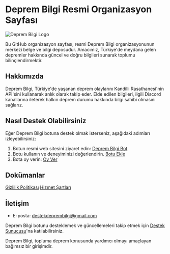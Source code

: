 # Deprem Bilgi Resmi Organizasyon Sayfası

![Deprem Bilgi Logo](https://top.gg/_next/image?url=https%3A%2F%2Fimages.discordapp.net%2Favatars%2F1010946492544069724%2F7e7fd6c0e48d29ab84f8385da425079a.png%3Fsize%3D128&w=128&q=75)

Bu GitHub organizasyon sayfası, resmi Deprem Bilgi organizasyonunun merkezi belge ve bilgi deposudur. Amacımız, Türkiye'de meydana gelen depremler hakkında güncel ve doğru bilgileri sunarak toplumu bilinçlendirmektir.

## Hakkımızda

Deprem Bilgi, Türkiye'de yaşanan deprem olaylarını Kandilli Rasathanesi'nin API'sini kullanarak anlık olarak takip eder. Elde edilen bilgileri, ilgili Discord kanallarına ileterek halkın deprem durumu hakkında bilgi sahibi olmasını sağlarız.

## Nasıl Destek Olabilirsiniz

Eğer Deprem Bilgi botuna destek olmak isterseniz, aşağıdaki adımları izleyebilirsiniz:

1. Botun resmi web sitesini ziyaret edin: [Deprem Bilgi Bot](https://deprembilgi.xyz)
2. Botu kullanın ve deneyiminizi değerlendirin. [Botu Ekle](https://top.gg/bot/1010946492544069724)
3. Bota oy verin: [Oy Ver](https://top.gg/bot/1010946492544069724/vote)

## Dokümanlar
[Gizlilik Politikası]()
[Hizmet Şartları]()

## İletişim

- E-posta: destekdeprembilgi@gmail.com

Deprem Bilgi botunu desteklemek ve güncellemeleri takip etmek için [Destek Sunucusu](https://discord.gg/63ZUyqy6mx)'na katılabilirsiniz.

Deprem Bilgi, topluma deprem konusunda yardımcı olmayı amaçlayan bağımsız bir girişimdir.

